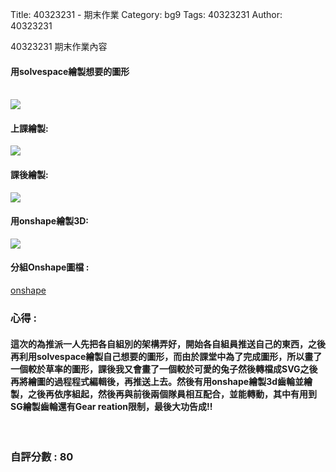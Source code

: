 Title: 40323231 - 期末作業
Category: bg9
Tags: 40323231
Author: 40323231


40323231 期末作業內容

<!-- PELICAN_END_SUMMARY -->
<h4>用solvespace繪製想要的圖形</h4>
</br>
<img src="http://i.imgur.com/pfhLQgH.png">
<h4>上課繪製: </h4>
<img src="http://i.imgur.com/go4A4bD.png">
</br>
<h4>課後繪製: </h4>
<img src="http://i.imgur.com/3dssCz0.png">
</br>
<h4>用onshape繪製3D: </h4>
<img src="http://i.imgur.com/0CflMUP.png">
<h4>分組Onshape圖檔 : </h4>
<a href="https://cad.onshape.com/documents/14a51263d2214cb80716b40d/w/8430758ee349987c99455f69/e/31289d3144630d765b0fdcdd">onshape</a> 
<h3>心得 :</h3>
<h4>這次的為推派一人先把各自組別的架構弄好，開始各自組員推送自己的東西，之後再利用solvespace繪製自己想要的圖形，而由於課堂中為了完成圖形，所以畫了一個較於草率的圖形，課後我又會畫了一個較於可愛的兔子然後轉檔成SVG之後再將繪圖的過程程式編輯後，再推送上去。然後有用onshape繪製3d齒輪並繪製，之後再依序組起，然後再與前後兩個隊員相互配合，並能轉動，其中有用到SG繪製齒輪還有Gear reation限制，最後大功告成!!</h4>
</br>
<h3>自評分數 : 80</h3>